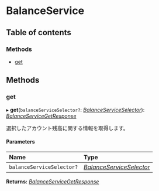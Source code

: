 # BalanceService


## Table of contents

### Methods

- [get](balanceservice.md#get)

## Methods

### get

▸ **get**(`balanceServiceSelector?`: [*BalanceServiceSelector*](../../data/search/balanceserviceselector.md)): [*BalanceServiceGetResponse*](../../data/search/balanceservicegetresponse.md)

<div lang=\"ja\">選択したアカウント残高に関する情報を取得します。</div> 

#### Parameters

| Name | Type |
| :------ | :------ |
| `balanceServiceSelector?` | [*BalanceServiceSelector*](../../data/search/balanceserviceselector.md) |

**Returns:** [*BalanceServiceGetResponse*](../../data/search/balanceservicegetresponse.md)
